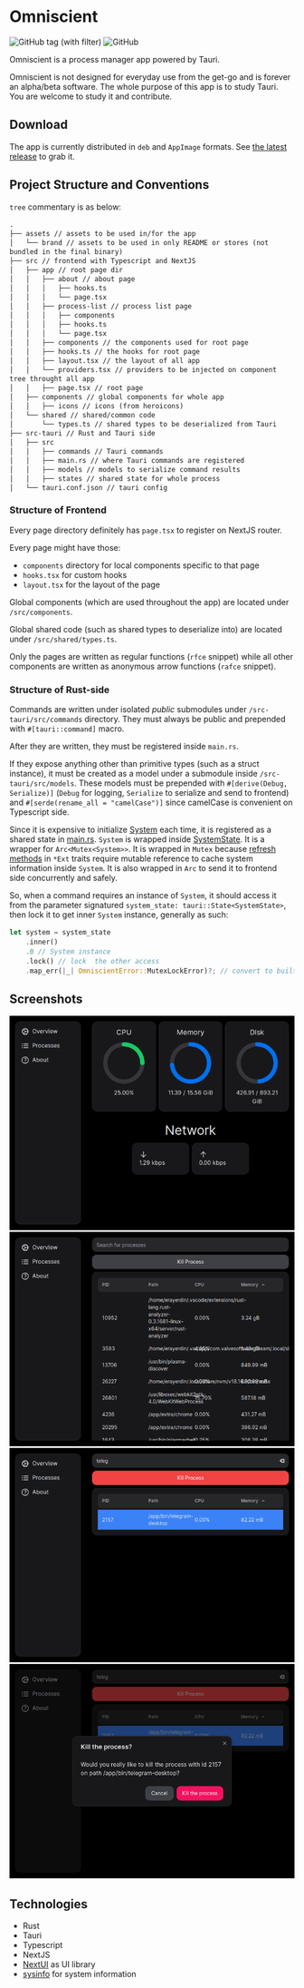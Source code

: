 # Omniscient

![GitHub tag (with filter)](https://img.shields.io/github/v/tag/erayerdin/omniscient)
![GitHub](https://img.shields.io/github/license/erayerdin/omniscient)

Omniscient is a process manager app powered by Tauri.

Omniscient is not designed for everyday use from the get-go and is forever an alpha/beta software. The whole purpose of this app is to study Tauri. You are welcome to study it and contribute.

## Download

The app is currently distributed in `deb` and `AppImage` formats. See [the latest release](https://github.com/erayerdin/omniscient/releases/latest) to grab it.

## Project Structure and Conventions

`tree` commentary is as below:

```plain
.
├── assets // assets to be used in/for the app
│   └── brand // assets to be used in only README or stores (not bundled in the final binary)
├── src // frontend with Typescript and NextJS
│   ├── app // root page dir
│   │   ├── about // about page
│   │   │   ├── hooks.ts
│   │   │   └── page.tsx
│   │   ├── process-list // process list page
│   │   │   ├── components
│   │   │   ├── hooks.ts
│   │   │   └── page.tsx
│   │   ├── components // the components used for root page
│   │   ├── hooks.ts // the hooks for root page
│   │   ├── layout.tsx // the layout of all app
│   │   └── providers.tsx // providers to be injected on component tree throught all app
│   │   ├── page.tsx // root page
│   ├── components // global components for whole app
│   │   ├── icons // icons (from heroicons)
│   └── shared // shared/common code
│       └── types.ts // shared types to be deserialized from Tauri
├── src-tauri // Rust and Tauri side
│   ├── src
│   │   ├── commands // Tauri commands
│   │   ├── main.rs // where Tauri commands are registered
│   │   ├── models // models to serialize command results
│   │   ├── states // shared state for whole process
│   └── tauri.conf.json // tauri config
```

### Structure of Frontend

Every page directory definitely has `page.tsx` to register on NextJS router.

Every page might have those:

 - `components` directory for local components specific to that page
 - `hooks.tsx` for custom hooks
 - `layout.tsx` for the layout of the page

Global components (which are used throughout the app) are located under `/src/components`.

Global shared code (such as shared types to deserialize into) are located under `/src/shared/types.ts`.

Only the pages are written as regular functions (`rfce` snippet) while all other components are written as anonymous arrow functions (`rafce` snippet).

### Structure of Rust-side

Commands are written under isolated _public_ submodules under `/src-tauri/src/commands` directory. They must always be public and prepended with `#[tauri::command]` macro.

After they are written, they must be registered inside `main.rs`.

If they expose anything other than primitive types (such as a struct instance), it must be created as a model under a submodule inside `/src-tauri/src/models`. These models must be prepended with `#[derive(Debug, Serialize)]` (`Debug` for logging, `Serialize` to serialize and send to frontend) and `#[serde(rename_all = "camelCase")]` since camelCase is convenient on Typescript side.

Since it is expensive to initialize [System](https://docs.rs/sysinfo/latest/sysinfo/struct.System.html) each time, it is registered as a shared state in [main.rs](https://github.com/erayerdin/omniscient/blob/e102bd20e38472729ef6c00b36c705820d5b29f9/src-tauri/src/main.rs#L21). `System` is wrapped inside [SystemState](https://github.com/erayerdin/omniscient/blob/0467feb7e541d601dbfd4cb56c65526deccdb58c/src-tauri/src/states/system.rs#L11). It is a wrapper for `Arc<Mutex<System>>`. It is wrapped in `Mutex` because [refresh methods](https://docs.rs/sysinfo/latest/sysinfo/struct.System.html?search=refresh) in `*Ext` traits require mutable reference to cache system information inside `System`. It is also wrapped in `Arc` to send it to frontend side concurrently and safely.

So, when a command requires an instance of `System`, it should access it from the parameter signatured `system_state: tauri::State<SystemState>`, then lock it to get inner `System` instance, generally as such:

```rust
let system = system_state
    .inner()
    .0 // System instance
    .lock() // lock  the other access
    .map_err(|_| OmniscientError::MutexLockError)?; // convert to built-in error
```

## Screenshots

![Screenshot 1](assets/brand/ss01.png)
![Screenshot 1](assets/brand/ss02.png)
![Screenshot 1](assets/brand/ss03.png)
![Screenshot 1](assets/brand/ss04.png)

## Technologies

 - Rust
 - Tauri
 - Typescript
 - NextJS
 - [NextUI](https://nextui.org/) as UI library
 - [sysinfo](https://docs.rs/sysinfo/) for system information